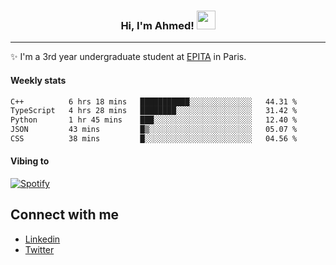 <!-- Heading -->
<h3 align="center"> Hi, I'm Ahmed! <img src = "https://raw.githubusercontent.com/MartinHeinz/MartinHeinz/master/wave.gif" width = 30px></h3>

<!-- About section -->
---
✨ I'm a 3rd year undergraduate student at <a href="https://www.epita.fr/en/">EPITA</a> in Paris.

<h4 align ="left"> Weekly stats </h4>

<!--START_SECTION:waka-->

```txt
C++          6 hrs 18 mins   ███████████░░░░░░░░░░░░░░   44.31 %
TypeScript   4 hrs 28 mins   ████████░░░░░░░░░░░░░░░░░   31.42 %
Python       1 hr 45 mins    ███░░░░░░░░░░░░░░░░░░░░░░   12.40 %
JSON         43 mins         █▒░░░░░░░░░░░░░░░░░░░░░░░   05.07 %
CSS          38 mins         █░░░░░░░░░░░░░░░░░░░░░░░░   04.56 %
```

<!--END_SECTION:waka-->

<!-- [![Ahmed's GitHub stats](https://github-readme-stats.vercel.app/api?username=ahmedhassayoune)](https://github.com/anuraghazra/github-readme-stats) -->

<h4 align ="left">Vibing to</h4>

[![Spotify](https://novatorem-ten-lyart.vercel.app/api/spotify)](https://open.spotify.com/user/31knevkvll66tzc3gqtoi6ngjbre)

<!-- Connect section -->

## Connect with me
  * <a href="https://www.linkedin.com/in/ahmed-hassayoune">Linkedin</a>
  * <a href="https://twitter.com/Ahmedhassaaa">Twitter</a>

<!-- Connect section: END -->
